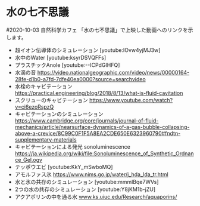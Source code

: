 
# 水の七不思議

#2020-10-03 自然科学カフェ 「水の七不思議」で上映した動画へのリンクを示します。

* 超イオン伝導体のシミュレーション [youtube:IOvw4yjMJ3w]
* 水中のWater [youtube:ksyrDSVQFFs]
* プラスチックAnole [youtube:--ICPdGIHFQ]
* 水滴の音 https://video.nationalgeographic.com/video/news/00000164-28fe-d1b0-a7fd-7dfe40ea0000?source=searchvideo
* 水栓のキャビテーション https://practical.engineering/blog/2018/8/13/what-is-fluid-cavitation
* スクリューのキャビテーション https://www.youtube.com/watch?v=ci6ezoRspzQ
* キャビテーションのシミュレーション https://www.cambridge.org/core/journals/journal-of-fluid-mechanics/article/nearsurface-dynamics-of-a-gas-bubble-collapsing-above-a-crevice/8C99C0F1F5A8EA2CDE650E6323960790#fndtn-supplementary-materials
* キャビテーションによる発光 sonoluminescence https://ja.wikipedia.org/wiki/file:Sonoluminescence_of_Synthetic_Ordnance_Gel.ogv
* テッポウエビ [youtube:KkY_mSwboMQ]
* アモルファス氷 https://www.nims.go.jp/water/j_hda_lda_tr.html
* 水と氷の共存のシミュレーション [youtube:mmmlBqe7WVs]
* 2つの水の共存のシミュレーション [youtube:Y8jKM1b-jZU]
* アクアポリンの中を通る水 www.ks.uiuc.edu/Research/aquaporins/
